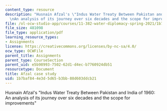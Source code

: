 ```yaml
---
content_type: resource
description: "Husnain Afzal's \"Indus Water Treaty Between Pakistan and India of 1960:\r\
  \nAn analysis of its journey over six decades and the scope for improvements\""
file: /ol-ocw-studio-app/courses/11-382-water-diplomacy-spring-2021/1b7baf844e3d5d65b3bb88d603ddcb21_MIT11_382s21_Afzal.pdf
file_size: 481098
file_type: application/pdf
learning_resource_types:
- Assignments
license: https://creativecommons.org/licenses/by-nc-sa/4.0/
ocw_type: OCWFile
parent_title: Assignments
parent_type: CourseSection
parent_uid: e5b98993-7502-62d1-d4ec-b7760924db51
resourcetype: Document
title: Afzal case study
uid: 1b7baf84-4e3d-5d65-b3bb-88d603ddcb21
---
```

Husnain Afzal's "Indus Water Treaty Between Pakistan and India of 1960:
An analysis of its journey over six decades and the scope for improvements"